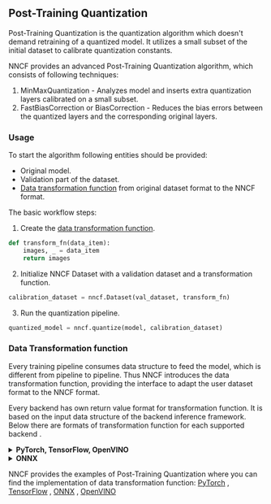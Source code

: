 ## Post-Training Quantization

Post-Training Quantization is the quantization algorithm which doesn't demand retraining of a quantized model.
It utilizes a small subset of the initial dataset to calibrate quantization constants.

NNCF provides an advanced Post-Training Quantization algorithm, which consists of following techniques:

1) MinMaxQuantization - Analyzes model and inserts extra quantization layers calibrated on a small subset.
2) FastBiasCorrection or BiasCorrection - Reduces the bias errors between the quantized layers and the corresponding
   original layers.

### Usage

To start the algorithm following entities should be provided:

* Original model.
* Validation part of the dataset.
* [Data transformation function](#data-transfomation-function) from original dataset format to the NNCF format.

The basic workflow steps:

1) Create the [data transformation function](#data-transfomation-function).

```python
def transform_fn(data_item):
    images, _ = data_item
    return images
```

2) Initialize NNCF Dataset with a validation dataset and a transformation function.

```python
calibration_dataset = nncf.Dataset(val_dataset, transform_fn)
```

3) Run the quantization pipeline.

```python
quantized_model = nncf.quantize(model, calibration_dataset)
```

### Data Transformation function

Every training pipeline consumes data structure to feed the model, which is different from pipeline to pipeline. Thus
NNCF introduces the data transformation function, providing the interface to adapt the user dataset format to the NNCF
format.

Every backend has own return value format for transformation function. It is based on the input data structure of the
backend inference framework.
Below there are formats of transformation function for each supported backend .

<details><summary><b>PyTorch, TensorFlow, OpenVINO</b></summary>

The return format of data transformation function is directly the input tensors, consumed by the model.
If you are not sure that your implementation of data transformation function is correct you can validate it by using the
following code:

```python
model = ...  # Model
val_loader = ...  # Original Dataset
transform_fn = ...  # Data transformation function
for data_item in val_loader:
    model(transform_fn(data_item))
```

</details>
<details><summary><b>ONNX</b></summary>

[ONNXRuntime](https://onnxruntime.ai/) is used as the inference engine for ONNX backend. \
The input format of the data is following - ```Dict[str, np.ndarray]```, where the keys of the dict are names of the
model inputs and the values are the numpy tensors passed to these inputs.

If you are not sure that your implementation of data transformation function is correct you can validate it by using the
following code:

```python
import onnxruntime

model_path = ...  # Path to Model
val_loader = ...  # Original Dataset
transform_fn = ...  # Data transformation function
sess = onnxruntime.InferenceSession(model_path)
output_names = [output.name for output in sess.get_outputs()]
for data_item in val_loader:
    sess.run(output_names, input_feed=transform_fn(data_item))
```

</details>

NNCF provides the examples of Post-Training Quantization where you can find the implementation of data transformation
function: [PyTorch](../../../examples/post_training_quantization/torch/mobilenet_v2/README.md)
, [TensorFlow](../../../examples/post_training_quantization/tensorflow/mobilenet_v2/README.md)
, [ONNX](../../../examples/post_training_quantization/onnx/mobilenet_v2/README.md)
, [OpenVINO](../../../examples/post_training_quantization/openvino/mobilenet_v2/README.md)